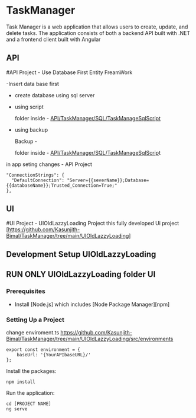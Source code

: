 # TaskManager 
Task Manager is a web application that allows users to create, update, and delete tasks. The application consists of both a backend API built with .NET and a frontend client built with Angular

## API
#API Project - Use Database First Entity FreamWork

-Insert data base first 

 - create database using sql server 

- using script

   folder inside - [API/TaskManager/SQL/TaskManageSqlScript](https://github.com/Kasunjith-Bimal/TaskManager/tree/main/API/TaskManager/SQL/TaskManageSqlScript)

 - using backup

   Backup  -
 
   folder inside - [API/TaskManager/SQL/TaskManageSqlScrip](https://github.com/Kasunjith-Bimal/TaskManager/tree/main/API/TaskManager/SQL/TaskManagerDbBackup)t



in app seting changes  - API Project

```
"ConnectionStrings": {
  "DefaultConnection": "Server={{severName}};Database={{databaseName}};Trusted_Connection=True;"
},
```

## UI 
#UI Project - UIOldLazzyLoading Project this fully developed Ui project
[https://github.com/Kasunjith-Bimal/TaskManager/tree/main/UIOldLazzyLoading]
## Development Setup UIOldLazzyLoading
## RUN ONLY UIOldLazzyLoading folder UI 
### Prerequisites

- Install [Node.js] which includes [Node Package Manager][npm]

### Setting Up a Project
change enviroment.ts 
https://github.com/Kasunjith-Bimal/TaskManager/tree/main/UIOldLazzyLoading/src/environments
```
export const environment = {
    baseUrl: '{YourAPIbaseURL}/'
};
```

Install the packages:

```
npm install
```

Run the application:

```
cd [PROJECT NAME]
ng serve
```
